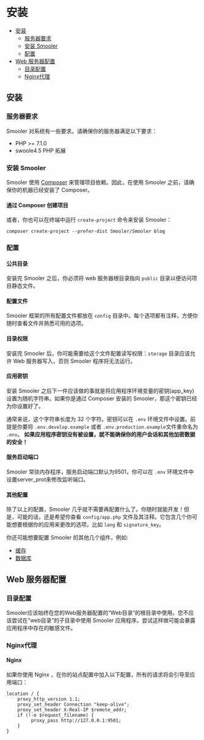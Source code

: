 # 安装

- [安装](#installation)
    - [服务器要求](#server-requirements)
    - [安装 Smooler](#installing-smooler)
    - [配置](#configuration)
- [Web 服务器配置](#web-server-configuration)
    - [目录配置](#directory-configuration)
    - [Nginx代理](#nginx-proxy)

<a name="installation"></a>
## 安装

<a name="server-requirements"></a>
### 服务器要求

Smooler 对系统有一些要求。请确保你的服务器满足以下要求：

- PHP >= 7.1.0
- swoole4.5 PHP 拓展

<a name="installing-smooler"></a>
### 安装 Smooler

Smooler 使用 [Composer](https://getcomposer.org) 来管理项目依赖。因此，在使用 Smooler 之前，请确保你的机器已经安装了 Composer。

#### 通过 Composer 创建项目

或者，你也可以在终端中运行 `create-project` 命令来安装 Smooler：

    composer create-project --prefer-dist Smooler/Smooler blog



<a name="configuration"></a>
### 配置

#### 公共目录

安装完 Smooler 之后，你必须将 web 服务器根目录指向 `public` 目录以便访问项目静态文件。

#### 配置文件

Smooler 框架的所有配置文件都放在 `config` 目录中。每个选项都有注释，方便你随时查看文件并熟悉可用的选项。

#### 目录权限

安装完 Smooler 后，你可能需要给这个文件配置读写权限：`storage` 目录应该允许 Web 服务器写入，否则 Smooler 程序将无法运行。 

#### 应用密钥

安装 Smooler 之后下一件应该做的事就是将应用程序环境变量的密钥(app_key)设置为随机字符串。如果你是通过 Composer 安装的 Smooler，那这个密钥已经为你设置好了。

通常来说，这个字符串长度为 32 个字符。密钥可以在 `.env` 环境文件中设置。前提是你要将 `.env.develop.example` 或者 `.env.production.example`文件重命名为 `.env`。 **如果应用程序密钥没有被设置，就不能确保你的用户会话和其他加密数据的安全！**

#### 服务启动端口

Smooler 常驻内存程序，服务启动端口默认为9501，你可以在 `.env` 环境文件中设置server_prot来修改监听端口。

#### 其他配置

除了以上的配置，Smooler 几乎就不需要再配置什么了。你随时就能开发！但是，可能的话，还是希望你查看 `config/app.php` 文件及其注释。它包含几个你可能想要根据你的应用来更改的选项，比如 `lang` 和 `signature_key`。

你还可能想要配置 Smooler 的其他几个组件，例如:

<div class="content-list" markdown="1">

- [缓存](/docs/{{version}}/cache#configuration)
- [数据库](/docs/{{version}}/database#configuration)
</div>

<a name="web-server-configuration"></a>
## Web 服务器配置

<a name="directory-configuration"></a>
### 目录配置
Smooler应该始终在您的Web服务器配置的“Web目录”的根目录中使用。您不应该尝试在“web目录”的子目录中使用 Smooler 应用程序。尝试这样做可能会暴露应用程序中存在的敏感文件。

<a name="nginx-proxy"></a>
### Nginx代理

#### Nginx

如果你使用 Nginx ，在你的站点配置中加入以下配置，所有的请求将会引导至应用端口：

    location / {
        proxy_http_version 1.1;
        proxy_set_header Connection "keep-alive";
        proxy_set_header X-Real-IP $remote_addr;
        if (!-e $request_filename) {
             proxy_pass http://127.0.0.1:9501;
        }
    }